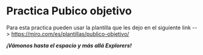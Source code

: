 # Practica Pubico objetivo

Para esta practica pueden usar la plantilla que les dejo en el siguiente link -->  https://miro.com/es/plantillas/publico-objetivo/

***¡Vámonos hasta el espacio y más allá Explorers!***
